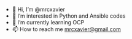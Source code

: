 - 👋 Hi, I’m @mrcxavier
- 👀 I’m interested in Python and Ansible codes 
- 🌱 I’m currently learning OCP 
- 📫 How to reach me mrcxavier@gmail.com

<!---
mrcxavier/mrcxavier is a ✨ special ✨ repository because its `README.md` 
--->
